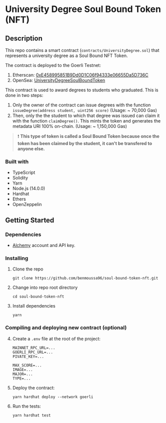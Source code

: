 # University Degree Soul Bound Token (NFT)

## Description

This repo contains a smart contract (`contracts/UniversityDegree.sol`) that represents a university degree as a Soul Bound NFT Token.

The contract is deployed to the Goerli Testnet:

1. Etherscan: [0xE458995851B9Dd0D1C06f94333e06655Da5D736C](https://goerli.etherscan.io/address/0xE458995851B9Dd0D1C06f94333e06655Da5D736C)
2. OpenSea: [UniversityDegreeSoulBoundToken](https://testnets.opensea.io/collection/universitydegreesoulboundtoken)

This contract is used to award degrees to students who graduated. This is done in two steps:

1. Only the owner of the contract can issue degrees with the function `issueDegree(address student, uint256 score)` (Usage: ~ 70,000 Gas)
2. Then, only the the student to which that degree was issued can claim it with the function `claimDegree()`. This mints the token and generates the metadata URI 100% on-chain. (Usage: ~ 1,150,000 Gas)

> :exclamation: **This type of token is called a Soul Bound Token because once the token has been claimed by the student, it can't be transfered to anyone else.**

### Built with

- TypeScript
- Solidity
- Yarn
- Node.js (14.0.0)
- Hardhat
- Ethers
- OpenZeppelin

## Getting Started

### Dependencies

- [Alchemy](https://alchemy.com) account and API key.

### Installing

1. Clone the repo

   ```
   git clone https://github.com/benmoussa96/soul-bound-token-nft.git
   ```

2. Change into repo root directory

   ```
   cd soul-bound-token-nft
   ```

3. Install dependencies

   ```
   yarn
   ```

### Compiling and deploying new contract (optional)

4.  Create a `.env` file at the root of the project:

    ```
    MAINNET_RPC_URL=...
    GOERLI_RPC_URL=...
    PIVATE_KEY=...

    MAX_SCORE=...
    IMAGE=...
    MAJOR=...
    TYPE=...
    ```

5.  Deploy the contract:

    ```
    yarn hardhat deploy --network goerli
    ```

6.  Run the tests:

    ```
    yarn hardhat test
    ```
